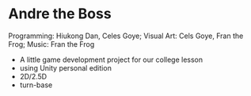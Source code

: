 Andre the Boss
========
Programming: Hiukong Dan, Celes Goye;
Visual Art: Cels Goye, Fran the Frog;
Music: Fran the Frog

- A little game development project for our college lesson
- using Unity personal edition
- 2D/2.5D
- turn-base
